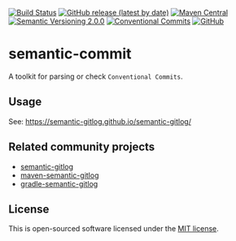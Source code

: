 [![Build Status](https://github.com/semantic-gitlog/semantic-commit/workflows/semantic-commit/badge.svg?branch=master)](https://github.com/semantic-gitlog/semantic-commit)
[![GitHub release (latest by date)](https://img.shields.io/github/v/release/semantic-gitlog/semantic-commit)](https://github.com/semantic-gitlog/semantic-commit/releases)
[![Maven Central](https://img.shields.io/maven-central/v/team.yi.tools/semantic-commit)](https://search.maven.org/artifact/team.yi.tools/semantic-commit)
[![Semantic Versioning 2.0.0](https://img.shields.io/badge/Semantic%20Versioning-2.0.0-brightgreen)](https://semver.org/)
[![Conventional Commits](https://img.shields.io/badge/Conventional%20Commits-1.0.0-yellow.svg)](https://conventionalcommits.org)
[![GitHub](https://img.shields.io/github/license/semantic-gitlog/semantic-commit)](https://github.com/semantic-gitlog/semantic-commit/blob/master/LICENSE)

# semantic-commit

A toolkit for parsing or check `Conventional Commits`.

## Usage

See: https://semantic-gitlog.github.io/semantic-gitlog/

## Related community projects

* [semantic-gitlog](https://github.com/semantic-gitlog/semantic-gitlog)
* [maven-semantic-gitlog](https://github.com/semantic-gitlog/maven-semantic-gitlog)
* [gradle-semantic-gitlog](https://github.com/semantic-gitlog/gradle-semantic-gitlog)

## License

This is open-sourced software licensed under the [MIT license](https://opensource.org/licenses/MIT).
